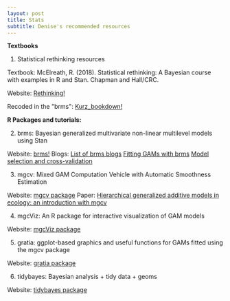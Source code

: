 ```yaml
---
layout: post
title: Stats
subtitle: Denise's recommended resources
---
```


**Textbooks**

1) Statistical rethinking resources

Textbook: McElreath, R. (2018). Statistical rethinking: A Bayesian course with examples in R and Stan. Chapman and Hall/CRC. 

Website: [Rethinking!](https://xcelab.net/rm/statistical-rethinking/)

Recoded in the "brms": [Kurz_bookdown!](https://bookdown.org/connect/#/apps/1850/access)

**R Packages and tutorials:**

2) brms: Bayesian generalized multivariate non-linear multilevel models using Stan

Website: [brms!](https://github.com/paul-buerkner/brms)
Blogs: [List of brms blogs](https://paul-buerkner.github.io/blog/brms-blogposts/)
       [Fitting GAMs with brms](https://www.fromthebottomoftheheap.net/2018/04/21/fitting-gams-with-brms/)
       [Model selection and cross-validation](https://avehtari.github.io/modelselection/rats_kcv.html)

3) mgcv: Mixed GAM Computation Vehicle with Automatic Smoothness Estimation

Website: [mgcv package](https://noamross.github.io/mgcv-esa-workshop/)
Paper: [Hierarchical generalized additive models in ecology: an introduction with mgcv](https://peerj.com/articles/6876/?utm_source=TrendMD&utm_campaign=PeerJ_TrendMD_0&utm_medium=TrendMD#supplemental-information)

4) mgcViz: An R package for interactive visualization of GAM models

Website: [mgcViz package](https://github.com/mfasiolo/mgcViz)

5) gratia: ggplot-based graphics and useful functions for GAMs fitted using the mgcv package

Website: [gratia package](https://github.com/gavinsimpson/gratia)

6) tidybayes: Bayesian analysis + tidy data + geoms

Website: [tidybayes package](https://github.com/mjskay/tidybayes)


